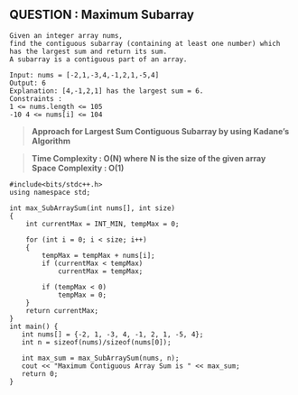 ## QUESTION : Maximum Subarray
```
Given an integer array nums, 
find the contiguous subarray (containing at least one number) which has the largest sum and return its sum.
A subarray is a contiguous part of an array.

Input: nums = [-2,1,-3,4,-1,2,1,-5,4]
Output: 6
Explanation: [4,-1,2,1] has the largest sum = 6.
Constraints :
1 <= nums.length <= 105
-10 4 <= nums[i] <= 104
```
>**Approach for Largest Sum Contiguous Subarray by using Kadane’s Algorithm**

>**Time Complexity : O(N) where N is the size of the given array** <br>
>**Space Complexity : O(1)**

```
#include<bits/stdc++.h>
using namespace std;

int max_SubArraySum(int nums[], int size)
{
    int currentMax = INT_MIN, tempMax = 0;
 
    for (int i = 0; i < size; i++)
    {
        tempMax = tempMax + nums[i];
        if (currentMax < tempMax)
            currentMax = tempMax;
 
        if (tempMax < 0)
            tempMax = 0;
    }
    return currentMax;
}
int main() {
   int nums[] = {-2, 1, -3, 4, -1, 2, 1, -5, 4};
   int n = sizeof(nums)/sizeof(nums[0]);
   
   int max_sum = max_SubArraySum(nums, n);
   cout << "Maximum Contiguous Array Sum is " << max_sum;
   return 0;
}
```
